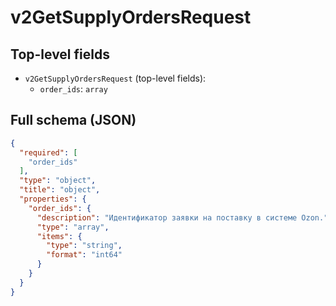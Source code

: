 # v2GetSupplyOrdersRequest

## Top-level fields
- `v2GetSupplyOrdersRequest` (top-level fields):
  - `order_ids`: `array`

## Full schema (JSON)
```json
{
  "required": [
    "order_ids"
  ],
  "type": "object",
  "title": "object",
  "properties": {
    "order_ids": {
      "description": "Идентификатор заявки на поставку в системе Ozon.",
      "type": "array",
      "items": {
        "type": "string",
        "format": "int64"
      }
    }
  }
}
```

